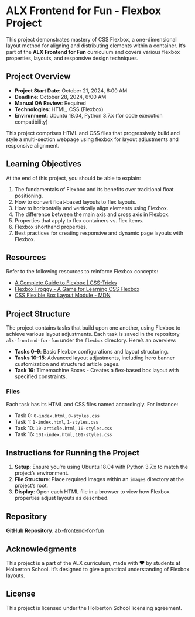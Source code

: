 # ALX Frontend for Fun - Flexbox Project

This project demonstrates mastery of CSS Flexbox, a one-dimensional layout method for aligning and distributing elements within a container. It’s part of the **ALX Frontend for Fun** curriculum and covers various flexbox properties, layouts, and responsive design techniques.

## Project Overview

- **Project Start Date**: October 21, 2024, 6:00 AM
- **Deadline**: October 28, 2024, 6:00 AM
- **Manual QA Review**: Required
- **Technologies**: HTML, CSS (Flexbox)
- **Environment**: Ubuntu 18.04, Python 3.7.x (for code execution compatibility)

This project comprises HTML and CSS files that progressively build and style a multi-section webpage using flexbox for layout adjustments and responsive alignment.

## Learning Objectives

At the end of this project, you should be able to explain:
1. The fundamentals of Flexbox and its benefits over traditional float positioning.
2. How to convert float-based layouts to flex layouts.
3. How to horizontally and vertically align elements using Flexbox.
4. The difference between the main axis and cross axis in Flexbox.
5. Properties that apply to flex containers vs. flex items.
6. Flexbox shorthand properties.
7. Best practices for creating responsive and dynamic page layouts with Flexbox.

## Resources

Refer to the following resources to reinforce Flexbox concepts:
- [A Complete Guide to Flexbox | CSS-Tricks](https://css-tricks.com/snippets/css/a-guide-to-flexbox/)
- [Flexbox Froggy - A Game for Learning CSS Flexbox](https://flexboxfroggy.com/)
- [CSS Flexible Box Layout Module - MDN](https://developer.mozilla.org/en-US/docs/Web/CSS/CSS_Flexible_Box_Layout/Basic_Concepts_of_Flexbox)

## Project Structure

The project contains tasks that build upon one another, using Flexbox to achieve various layout adjustments. Each task is saved in the repository `alx-frontend-for-fun` under the `flexbox` directory. Here’s an overview:

- **Tasks 0–9**: Basic Flexbox configurations and layout structuring.
- **Tasks 10–15**: Advanced layout adjustments, including hero banner customization and structured article pages.
- **Task 16**: Timemachine Boxes - Creates a flex-based box layout with specified constraints.

### Files

Each task has its HTML and CSS files named accordingly. For instance:
- Task 0: `0-index.html`, `0-styles.css`
- Task 1: `1-index.html`, `1-styles.css`
- Task 10: `10-article.html`, `10-styles.css`
- Task 16: `101-index.html`, `101-styles.css`

## Instructions for Running the Project

1. **Setup**: Ensure you’re using Ubuntu 18.04 with Python 3.7.x to match the project’s environment.
2. **File Structure**: Place required images within an `images` directory at the project’s root.
3. **Display**: Open each HTML file in a browser to view how Flexbox properties adjust layouts as described.

## Repository

**GitHub Repository**: [alx-frontend-for-fun](https://github.com/eskadimasmelaku/alx-frontend-for-fun)

## Acknowledgments

This project is a part of the ALX curriculum, made with ❤️ by students at Holberton School. It’s designed to give a practical understanding of Flexbox layouts.

## License

This project is licensed under the Holberton School licensing agreement.

